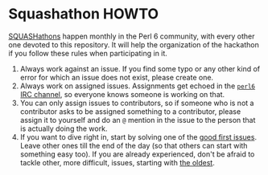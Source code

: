 # Squashathon HOWTO

[SQUASHathons](https://github.com/rakudo/rakudo/wiki/Monthly-Bug-Squash-Day) happen monthly in the Perl 6 community, with every other one devoted to this repository. It will help the organization of the hackathon if you follow these rules when participating in it.

1. Always work against an issue. If you find some typo or any other kind of error for which an issue does not exist, please create one.
2. Always work on assigned issues. Assignments get echoed in the [`perl6` IRC channel](https://webchat.freenode.net/?channels=#perl6), so everyone knows someone is working on that.
3. You can only assign issues to contributors, so if someone who is not a contributor asks to be assigned something to a contributor, please assign it to yourself and do an `@` mention in the issue to the person that is actually doing the work.
4. If you want to dive right in, start by solving one of the [good first issues](https://github.com/perl6/doc/issues?q=is%3Aissue+is%3Aopen+label%3A%22good+first+issue%22). Leave other ones till the end of the day (so that others can start with something easy too). If you are already experienced, don't be afraid to tackle other, more difficult, issues, starting with [the oldest](https://github.com/perl6/doc/issues?page=10&q=is%3Aissue+is%3Aopen).
